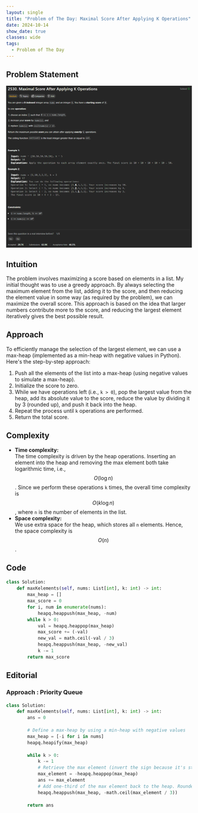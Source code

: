 ```yaml
---
layout: single
title: "Problem of The Day: Maximal Score After Applying K Operations"
date: 2024-10-14
show_date: true
classes: wide
tags:
  - Problem of The Day
---
```


## Problem Statement

![problem](/assets/images/2024-10-13_18-43-37-problem-2530.png)

## Intuition

The problem involves maximizing a score based on elements in a list. My initial thought was to use a greedy approach. By always selecting the maximum element from the list, adding it to the score, and then reducing the element value in some way (as required by the problem), we can maximize the overall score. This approach is based on the idea that larger numbers contribute more to the score, and reducing the largest element iteratively gives the best possible result.

## Approach

To efficiently manage the selection of the largest element, we can use a max-heap (implemented as a min-heap with negative values in Python). Here's the step-by-step approach:

1. Push all the elements of the list into a max-heap (using negative values to simulate a max-heap).
2. Initialize the score to zero.
3. While we have operations left (i.e., `k > 0`), pop the largest value from the heap, add its absolute value to the score, reduce the value by dividing it by 3 (rounded up), and push it back into the heap.
4. Repeat the process until `k` operations are performed.
5. Return the total score.

## Complexity

- **Time complexity:**  
  The time complexity is driven by the heap operations. Inserting an element into the heap and removing the max element both take logarithmic time, i.e., $$O(\log n)$$. Since we perform these operations `k` times, the overall time complexity is $$O(k \log n)$$, where `n` is the number of elements in the list.
- **Space complexity:**  
  We use extra space for the heap, which stores all `n` elements. Hence, the space complexity is $$O(n)$$.

## Code

```python
class Solution:
    def maxKelements(self, nums: List[int], k: int) -> int:
        max_heap = []
        max_score = 0
        for i, num in enumerate(nums):
            heapq.heappush(max_heap, -num)
        while k > 0:
            val = heapq.heappop(max_heap)
            max_score += (-val)
            new_val = math.ceil(-val / 3)
            heapq.heappush(max_heap, -new_val)
            k -= 1
        return max_score
```

## Editorial

### Approach : Priority Queue

```python
class Solution:
    def maxKelements(self, nums: List[int], k: int) -> int:
        ans = 0

        # Define a max-heap by using a min-heap with negative values
        max_heap = [-i for i in nums]
        heapq.heapify(max_heap)

        while k > 0:
            k -= 1
            # Retrieve the max element (invert the sign because it's stored as negative)
            max_element = -heapq.heappop(max_heap)
            ans += max_element
            # Add one-third of the max element back to the heap. Rounded up using integer division.
            heapq.heappush(max_heap, -math.ceil(max_element / 3))

        return ans
```
